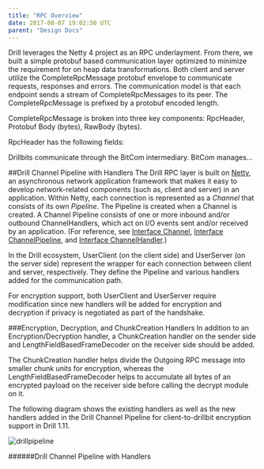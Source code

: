 ```yaml
---
title: "RPC Overview"
date: 2017-08-07 19:02:50 UTC
parent: "Design Docs"
---
```

Drill leverages the Netty 4 project as an RPC underlayment. From there, we
built a simple protobuf based communication layer optimized to minimize the
requirement for on heap data transformations. Both client and server utilize
the CompleteRpcMessage protobuf envelope to communicate requests, responses
and errors. The communication model is that each endpoint sends a stream of
CompleteRpcMessages to its peer. The CompleteRpcMessage is prefixed by a
protobuf encoded length.

CompleteRpcMessage is broken into three key components: RpcHeader, Protobuf
Body (bytes), RawBody (bytes).

RpcHeader has the following fields:

Drillbits communicate through the BitCom intermediary. BitCom manages...

##Drill Channel Pipeline with Handlers
The Drill RPC layer is built on [Netty](http://netty.io/index.html "Netty project"), an asynchronous network application framework that makes it easy to develop network-related components (such as, client and server) in an application. Within Netty, each connection is represented as a *Channel* that consists of its own *Pipeline*. The Pipeline is created when a Channel is created.  A Channel Pipeline consists of one or more inbound and/or outbound ChannelHandlers, which act on I/O events sent and/or received by an application. (For reference, see [Interface Channel](https://netty.io/4.0/api/io/netty/channel/Channel.html "Interface Channel"), [Interface ChannelPipeline](https://netty.io/4.0/api/io/netty/channel/ChannelPipeline.html "Interface ChannelPipeline"), and [Interface ChannelHandler](https://netty.io/4.0/api/io/netty/channel/ChannelHandler.html "Interface ChannelHandler").)

In the Drill ecosystem, UserClient (on the client side) and UserServer (on the server side) represent the wrapper for each connection between client and server, respectively.  They define the Pipeline and various handlers added for the communication path. 

For encryption support, both UserClient and UserServer require modification since new handlers will be added for encryption and decryption if privacy is negotiated as part of the handshake. 

###Encryption, Decryption, and ChunkCreation Handlers
In addition to an Encryption/Decryption handler, a ChunkCreation handler on the sender side and LengthFieldBasedFrameDecoder on the receiver side should be added. 

The ChunkCreation handler helps divide the Outgoing RPC message into smaller chunk units for encryption, whereas the LengthFieldBasedFrameDecoder helps to accumulate all  bytes of an encrypted payload on the receiver side before calling the decrypt module on it. 

The following diagram shows the existing handlers as well as the new handlers added in the Drill Channel Pipeline for client-to-drillbit encryption support in Drill 1.11. 

![drillpipeline]({{site.baseurl}}/docs/img/drill-channel-pipeline-with-handlers.png)  

######Drill Channel Pipeline with Handlers






